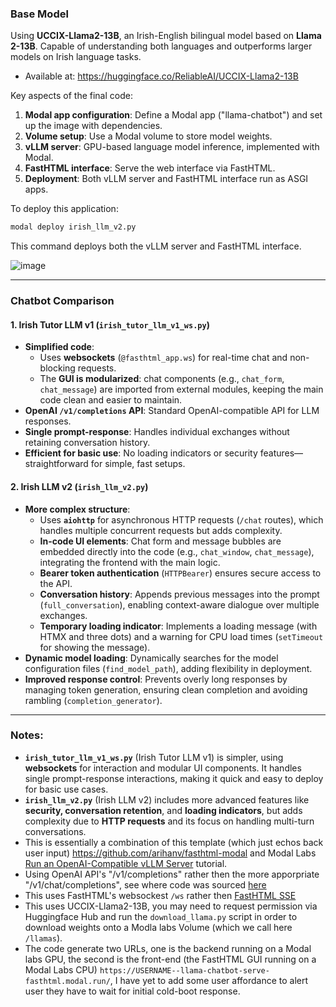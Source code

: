 ### Base Model

Using **UCCIX-Llama2-13B**, an Irish-English bilingual model based on **Llama 2-13B**. Capable of understanding both languages and outperforms larger models on Irish language tasks.

- Available at: https://huggingface.co/ReliableAI/UCCIX-Llama2-13B

Key aspects of the final code:

1. **Modal app configuration**: Define a Modal app ("llama-chatbot") and set up the image with dependencies.
2. **Volume setup**: Use a Modal volume to store model weights.
3. **vLLM server**: GPU-based language model inference, implemented with Modal.
4. **FastHTML interface**: Serve the web interface via FastHTML.
5. **Deployment**: Both vLLM server and FastHTML interface run as ASGI apps.

To deploy this application:

```bash
modal deploy irish_llm_v2.py
```

This command deploys both the vLLM server and FastHTML interface.

![image](https://github.com/user-attachments/assets/d9201394-cf3d-424b-9f84-5d9d5caf69a7)


---

### Chatbot Comparison

#### 1. **Irish Tutor LLM v1** (`irish_tutor_llm_v1_ws.py`)
- **Simplified code**:
  - Uses **websockets** (`@fasthtml_app.ws`) for real-time chat and non-blocking requests.
  - The **GUI is modularized**: chat components (e.g., `chat_form`, `chat_message`) are imported from external modules, keeping the main code clean and easier to maintain.
- **OpenAI `/v1/completions` API**: Standard OpenAI-compatible API for LLM responses.
- **Single prompt-response**: Handles individual exchanges without retaining conversation history.
- **Efficient for basic use**: No loading indicators or security features—straightforward for simple, fast setups.

#### 2. **Irish LLM v2** (`irish_llm_v2.py`)
- **More complex structure**:
  - Uses **`aiohttp`** for asynchronous HTTP requests (`/chat` routes), which handles multiple concurrent requests but adds complexity.
  - **In-code UI elements**: Chat form and message bubbles are embedded directly into the code (e.g., `chat_window`, `chat_message`), integrating the frontend with the main logic.
  - **Bearer token authentication** (`HTTPBearer`) ensures secure access to the API.
  - **Conversation history**: Appends previous messages into the prompt (`full_conversation`), enabling context-aware dialogue over multiple exchanges.
  - **Temporary loading indicator**: Implements a loading message (with HTMX and three dots) and a warning for CPU load times (`setTimeout` for showing the message).
- **Dynamic model loading**: Dynamically searches for the model configuration files (`find_model_path`), adding flexibility in deployment.
- **Improved response control**: Prevents overly long responses by managing token generation, ensuring clean completion and avoiding rambling (`completion_generator`).

---

### Notes:
- **`irish_tutor_llm_v1_ws.py`** (Irish Tutor LLM v1) is simpler, using **websockets** for interaction and modular UI components. It handles single prompt-response interactions, making it quick and easy to deploy for basic use cases.
- **`irish_llm_v2.py`** (Irish LLM v2) includes more advanced features like **security, conversation retention**, and **loading indicators**, but adds complexity due to **HTTP requests** and its focus on handling multi-turn conversations.
- This is essentially a combination of this template (which just echos back user input) https://github.com/arihanv/fasthtml-modal and Modal Labs [Run an OpenAI-Compatible vLLM Server](https://github.com/modal-labs/modal-examples/blob/main/06_gpu_and_ml/llm-serving/vllm_inference.py) tutorial. 
- Using OpenAI API's  "/v1/completions" rather then the more apporpriate "/v1/chat/completions", see where code was sourced [here]( https://github.com/vllm-project/vllm/blob/507ef787d85dec24490069ffceacbd6b161f4f72/vllm/entrypoints/openai/api_server.py#L235C1-L247C1)
- This uses FastHTML's websockest `/ws` rather then [FastHTML SSE](https://github.com/AnswerDotAI/fasthtml-example/blob/main/04_sse/sse_rand_scroll.py)
- This uses UCCIX-Llama2-13B, you may need to request permission via Huggingface Hub and run the `download_llama.py` script in order to download weights onto a Modla labs Volume (which we call here `/llamas`).
- The code generate two URLs, one is the backend running on a Modal labs GPU, the second is the front-end (the FastHTML GUI running on a Modal Labs CPU) `https://USERNAME--llama-chatbot-serve-fasthtml.modal.run/`, I have yet to add some user affordance to alert user they have to wait for initial cold-boot response. 
